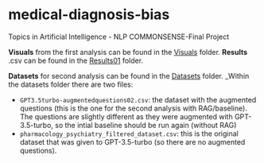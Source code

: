 # medical-diagnosis-bias
Topics in Artificial Intelligence - NLP COMMONSENSE-Final Project

**Visuals** from the first analysis can be found in the [Visuals](./Visuals) folder. 
**Results** .csv can be found in the [Results01](./Results01) folder. 

**Datasets** for second analysis can be found in the [Datasets](./Datasets) folder. 
_Within the datasets folder there are two files:
  - `GPT3.5turbo-augmentedquestions02.csv`: the dataset with the augmented questions (this is the one for the second analysis with RAG/baseline). The questions are slightly different as they were augmented with GPT-3.5-turbo, so the intial baseline should be run again (without RAG)
  - `pharmacology_psychiatry_filtered_dataset.csv`: this is the original dataset that was given to GPT-3.5-turbo (so there are no augmented questions). 
